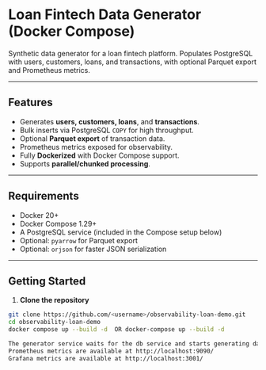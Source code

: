 # Loan Fintech Data Generator (Docker Compose)

Synthetic data generator for a loan fintech platform.
Populates PostgreSQL with users, customers, loans, and transactions, with optional Parquet export and Prometheus metrics.

---

## Features

- Generates **users, customers, loans**, and **transactions**.
- Bulk inserts via PostgreSQL `COPY` for high throughput.
- Optional **Parquet export** of transaction data.
- Prometheus metrics exposed for observability.
- Fully **Dockerized** with Docker Compose support.
- Supports **parallel/chunked processing**.

---

## Requirements

- Docker 20+
- Docker Compose 1.29+
- A PostgreSQL service (included in the Compose setup below)
- Optional: `pyarrow` for Parquet export
- Optional: `orjson` for faster JSON serialization

---

## Getting Started

1. **Clone the repository**

```bash
git clone https://github.com/<username>/observability-loan-demo.git
cd observability-loan-demo
docker compose up --build -d  OR docker-compose up --build -d

The generator service waits for the db service and starts generating data.
Prometheus metrics are available at http://localhost:9090/
Grafana metrics are available at http://localhost:3001/

